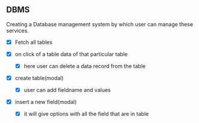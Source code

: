 ## DBMS

Creating a Database management system by which user can manage these services.

- [x] Fetch all tables

- [x] on click of a table data of that particular table
  - [x] here user can delete a data record from the table
- [x] create table(modal)
  - [x] user can add fieldname and values
- [x] insert a new field(modal)
  - [x] it will give options with all the field that are in table
